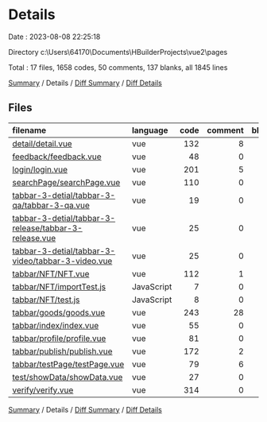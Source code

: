 # Details

Date : 2023-08-08 22:25:18

Directory c:\\Users\\64170\\Documents\\HBuilderProjects\\vue2\\pages

Total : 17 files,  1658 codes, 50 comments, 137 blanks, all 1845 lines

[Summary](results.md) / Details / [Diff Summary](diff.md) / [Diff Details](diff-details.md)

## Files
| filename | language | code | comment | blank | total |
| :--- | :--- | ---: | ---: | ---: | ---: |
| [detail/detail.vue](/detail/detail.vue) | vue | 132 | 8 | 12 | 152 |
| [feedback/feedback.vue](/feedback/feedback.vue) | vue | 48 | 0 | 5 | 53 |
| [login/login.vue](/login/login.vue) | vue | 201 | 5 | 12 | 218 |
| [searchPage/searchPage.vue](/searchPage/searchPage.vue) | vue | 110 | 0 | 7 | 117 |
| [tabbar-3-detial/tabbar-3-qa/tabbar-3-qa.vue](/tabbar-3-detial/tabbar-3-qa/tabbar-3-qa.vue) | vue | 19 | 0 | 3 | 22 |
| [tabbar-3-detial/tabbar-3-release/tabbar-3-release.vue](/tabbar-3-detial/tabbar-3-release/tabbar-3-release.vue) | vue | 25 | 0 | 5 | 30 |
| [tabbar-3-detial/tabbar-3-video/tabbar-3-video.vue](/tabbar-3-detial/tabbar-3-video/tabbar-3-video.vue) | vue | 25 | 0 | 5 | 30 |
| [tabbar/NFT/NFT.vue](/tabbar/NFT/NFT.vue) | vue | 112 | 1 | 9 | 122 |
| [tabbar/NFT/importTest.js](/tabbar/NFT/importTest.js) | JavaScript | 7 | 0 | 2 | 9 |
| [tabbar/NFT/test.js](/tabbar/NFT/test.js) | JavaScript | 8 | 0 | 3 | 11 |
| [tabbar/goods/goods.vue](/tabbar/goods/goods.vue) | vue | 243 | 28 | 34 | 305 |
| [tabbar/index/index.vue](/tabbar/index/index.vue) | vue | 55 | 0 | 3 | 58 |
| [tabbar/profile/profile.vue](/tabbar/profile/profile.vue) | vue | 81 | 0 | 6 | 87 |
| [tabbar/publish/publish.vue](/tabbar/publish/publish.vue) | vue | 172 | 2 | 7 | 181 |
| [tabbar/testPage/testPage.vue](/tabbar/testPage/testPage.vue) | vue | 79 | 6 | 6 | 91 |
| [test/showData/showData.vue](/test/showData/showData.vue) | vue | 27 | 0 | 5 | 32 |
| [verify/verify.vue](/verify/verify.vue) | vue | 314 | 0 | 13 | 327 |

[Summary](results.md) / Details / [Diff Summary](diff.md) / [Diff Details](diff-details.md)